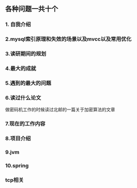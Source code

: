 ## 各种问题一共十个

### 1. 自我介绍
### 2.mysql索引原理和失效的场景以及mvcc以及常用优化
### 3.读研期间的规划
### 4.最大的成就
### 5.遇到的最大的问题
### 6.读过什么论文
 做密码机工作的时候读过北邮的一篇关于加密算法的文章
### 7.现在的工作内容
### 8.项目介绍
### 9.jvm
### 10.spring
### tcp相关
